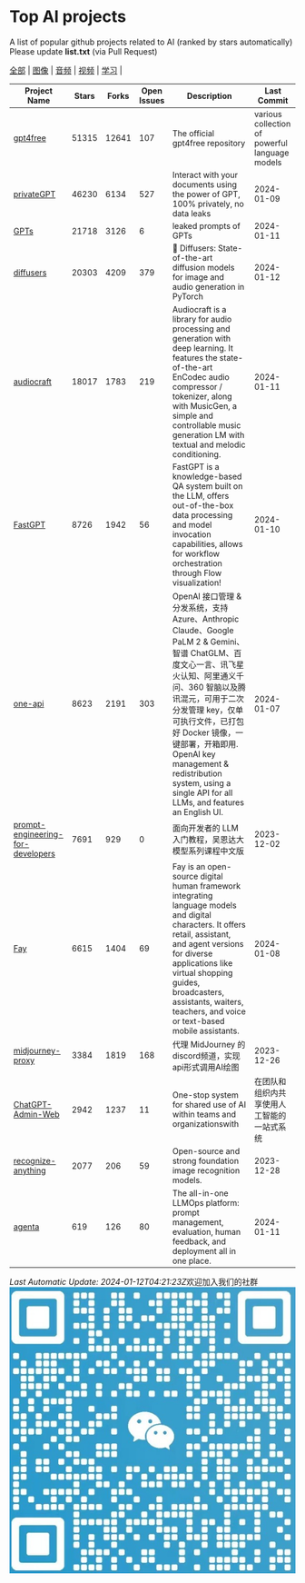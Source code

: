 # Top AI projects
A list of popular github projects related to AI (ranked by stars automatically)
Please update **list.txt** (via Pull Request)

<a href="./README.md">全部</a> |   <a href="./READMEpicture.md">图像</a> |   <a href="./READMEaudio.md">音频</a> | <a href="./READMEvideo.md">视频</a> | <a href="./READMElearn.md">学习</a> | 

| Project Name | Stars | Forks | Open Issues | Description | Last Commit |
| ------------ | ----- | ----- | ----------- | ----------- | ----------- |
| [gpt4free](https://github.com/xtekky/gpt4free) | 51315 | 12641 | 107 | The official gpt4free repository | various collection of powerful language models | 2024-01-11 |
| [privateGPT](https://github.com/imartinez/privateGPT) | 46230 | 6134 | 527 | Interact with your documents using the power of GPT, 100% privately, no data leaks | 2024-01-09 |
| [GPTs](https://github.com/linexjlin/GPTs) | 21718 | 3126 | 6 | leaked prompts of GPTs | 2024-01-11 |
| [diffusers](https://github.com/huggingface/diffusers) | 20303 | 4209 | 379 | 🤗 Diffusers: State-of-the-art diffusion models for image and audio generation in PyTorch | 2024-01-12 |
| [audiocraft](https://github.com/facebookresearch/audiocraft) | 18017 | 1783 | 219 | Audiocraft is a library for audio processing and generation with deep learning. It features the state-of-the-art EnCodec audio compressor / tokenizer, along with MusicGen, a simple and controllable music generation LM with textual and melodic conditioning. | 2024-01-11 |
| [FastGPT](https://github.com/labring/FastGPT) | 8726 | 1942 | 56 | FastGPT is a knowledge-based QA system built on the LLM, offers out-of-the-box data processing and model invocation capabilities, allows for workflow orchestration through Flow visualization! | 2024-01-10 |
| [one-api](https://github.com/songquanpeng/one-api) | 8623 | 2191 | 303 | OpenAI 接口管理 & 分发系统，支持 Azure、Anthropic Claude、Google PaLM 2 & Gemini、智谱 ChatGLM、百度文心一言、讯飞星火认知、阿里通义千问、360 智脑以及腾讯混元，可用于二次分发管理 key，仅单可执行文件，已打包好 Docker 镜像，一键部署，开箱即用. OpenAI key management & redistribution system, using a single API for all LLMs, and features an English UI. | 2024-01-07 |
| [prompt-engineering-for-developers](https://github.com/datawhalechina/prompt-engineering-for-developers) | 7691 | 929 | 0 | 面向开发者的 LLM 入门教程，吴恩达大模型系列课程中文版 | 2023-12-02 |
| [Fay](https://github.com/TheRamU/Fay) | 6615 | 1404 | 69 | Fay is an open-source digital human framework integrating language models and digital characters. It offers retail, assistant, and agent versions for diverse applications like virtual shopping guides, broadcasters, assistants, waiters, teachers, and voice or text-based mobile assistants. | 2024-01-08 |
| [midjourney-proxy](https://github.com/novicezk/midjourney-proxy) | 3384 | 1819 | 168 | 代理 MidJourney 的discord频道，实现api形式调用AI绘图 | 2023-12-26 |
| [ChatGPT-Admin-Web](https://github.com/AprilNEA/ChatGPT-Admin-Web) | 2942 | 1237 | 11 | One-stop system for shared use of AI within teams and organizationswith | 在团队和组织内共享使用人工智能的一站式系统 | 2023-12-27 |
| [recognize-anything](https://github.com/xinyu1205/recognize-anything) | 2077 | 206 | 59 | Open-source and strong foundation image recognition models. | 2023-12-28 |
| [agenta](https://github.com/Agenta-AI/agenta) | 619 | 126 | 80 | The all-in-one LLMOps platform: prompt management, evaluation, human feedback, and deployment all in one place. | 2024-01-11 |

*Last Automatic Update: 2024-01-12T04:21:23Z*欢迎加入我们的社群 ![](https://raw.githubusercontent.com/mouuii/picture/master/weichat.jpg) 